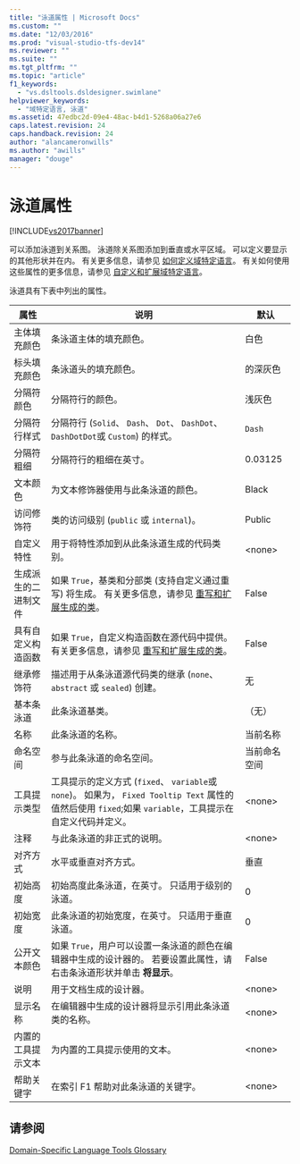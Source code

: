 ```yaml
---
title: "泳道属性 | Microsoft Docs"
ms.custom: ""
ms.date: "12/03/2016"
ms.prod: "visual-studio-tfs-dev14"
ms.reviewer: ""
ms.suite: ""
ms.tgt_pltfrm: ""
ms.topic: "article"
f1_keywords: 
  - "vs.dsltools.dsldesigner.swimlane"
helpviewer_keywords: 
  - "域特定语言, 泳道"
ms.assetid: 47edbc2d-09e4-48ac-b4d1-5268a06a27e6
caps.latest.revision: 24
caps.handback.revision: 24
author: "alancameronwills"
ms.author: "awills"
manager: "douge"
---
```

# 泳道属性
[!INCLUDE[vs2017banner](../code-quality/includes/vs2017banner.md)]

可以添加泳道到关系图。  泳道除关系图添加到垂直或水平区域。  可以定义要显示的其他形状并在内。  有关更多信息，请参见 [如何定义域特定语言](../modeling/how-to-define-a-domain-specific-language.md)。  有关如何使用这些属性的更多信息，请参见 [自定义和扩展域特定语言](../modeling/customizing-and-extending-a-domain-specific-language.md)。  
  
 泳道具有下表中列出的属性。  
  
|属性|说明|默认|  
|--------|--------|--------|  
|主体填充颜色|条泳道主体的填充颜色。|白色|  
|标头填充颜色|条泳道头的填充颜色。|的深灰色|  
|分隔符颜色|分隔符行的颜色。|浅灰色|  
|分隔符行样式|分隔符行 \(`Solid`、 `Dash`、 `Dot`、 `DashDot`、 `DashDotDot`或 `Custom`\) 的样式。|`Dash`|  
|分隔符粗细|分隔符行的粗细在英寸。|0.03125|  
|文本颜色|为文本修饰器使用与此条泳道的颜色。|Black|  
|访问修饰符|类的访问级别 \(`public` 或 `internal`\)。|Public|  
|自定义特性|用于将特性添加到从此条泳道生成的代码类别。|\<none\>|  
|生成派生的二进制文件|如果 `True`，基类和分部类 \(支持自定义通过重写\) 将生成。  有关更多信息，请参见 [重写和扩展生成的类](../modeling/overriding-and-extending-the-generated-classes.md)。|False|  
|具有自定义构造函数|如果 `True`，自定义构造函数在源代码中提供。  有关更多信息，请参见 [重写和扩展生成的类](../modeling/overriding-and-extending-the-generated-classes.md)。|False|  
|继承修饰符|描述用于从条泳道源代码类的继承 \(`none`、 `abstract` 或 `sealed`\) 创建。|无|  
|基本条泳道|此条泳道基类。|（无）|  
|名称|此条泳道的名称。|当前名称|  
|命名空间|参与此条泳道的命名空间。|当前命名空间|  
|工具提示类型|工具提示的定义方式 \(`fixed`、 `variable`或 `none`\)。  如果为， `Fixed Tooltip Text` 属性的值然后使用 `fixed`;如果 `variable`，工具提示在自定义代码并定义。|\<none\>|  
|注释|与此条泳道的非正式的说明。|\<none\>|  
|对齐方式|水平或垂直对齐方式。|垂直|  
|初始高度|初始高度此条泳道，在英寸。  只适用于级别的泳道。|0|  
|初始宽度|此条泳道的初始宽度，在英寸。  只适用于垂直泳道。|0|  
|公开文本颜色|如果 `True`，用户可以设置一条泳道的颜色在编辑器中生成的设计器的。  若要设置此属性，请右击条泳道形状并单击 **将显示**。|False|  
|说明|用于文档生成的设计器。|\<none\>|  
|显示名称|在编辑器中生成的设计器将显示引用此条泳道类的名称。|\<none\>|  
|内置的工具提示文本|为内置的工具提示使用的文本。|\<none\>|  
|帮助关键字|在索引 F1 帮助对此条泳道的关键字。|\<none\>|  
  
## 请参阅  
 [Domain\-Specific Language Tools Glossary](http://msdn.microsoft.com/zh-cn/ca5e84cb-a315-465c-be24-76aa3df276aa)